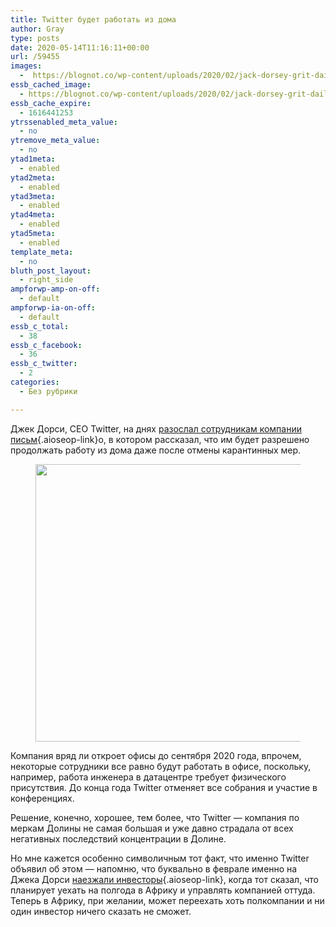 ```yaml
---
title: Twitter будет работать из дома
author: Gray
type: posts
date: 2020-05-14T11:16:11+00:00
url: /59455
images:
  -  https://blognot.co/wp-content/uploads/2020/02/jack-dorsey-grit-daily-1280x768-1.jpg
essb_cached_image:
  - https://blognot.co/wp-content/uploads/2020/02/jack-dorsey-grit-daily-1280x768-1.jpg
essb_cache_expire:
  - 1616441253
ytrssenabled_meta_value:
  - no
ytremove_meta_value:
  - no
ytad1meta:
  - enabled
ytad2meta:
  - enabled
ytad3meta:
  - enabled
ytad4meta:
  - enabled
ytad5meta:
  - enabled
template_meta:
  - no
bluth_post_layout:
  - right_side
ampforwp-amp-on-off:
  - default
ampforwp-ia-on-off:
  - default
essb_c_total:
  - 38
essb_c_facebook:
  - 36
essb_c_twitter:
  - 2
categories:
  - Без рубрики

---
```








Джек Дорси, CEO Twitter, на днях [разослал сотрудникам компании письм][1]{.aioseop-link}о, в котором рассказал, что им будет разрешено продолжать работу из дома даже после отмены карантинных мер.<figure class="wp-block-image size-large">

<img data-attachment-id="59179" data-permalink="https://blognot.co/59178/jack-dorsey-grit-daily-1280x768-1" data-orig-file="https://i2.wp.com/blognot.co/wp-content/uploads/2020/02/jack-dorsey-grit-daily-1280x768-1.jpg?fit=1280%2C768&ssl=1" data-orig-size="1280,768" data-comments-opened="1" data-image-meta="{&quot;aperture&quot;:&quot;0&quot;,&quot;credit&quot;:&quot;&quot;,&quot;camera&quot;:&quot;&quot;,&quot;caption&quot;:&quot;&quot;,&quot;created_timestamp&quot;:&quot;0&quot;,&quot;copyright&quot;:&quot;&quot;,&quot;focal_length&quot;:&quot;0&quot;,&quot;iso&quot;:&quot;0&quot;,&quot;shutter_speed&quot;:&quot;0&quot;,&quot;title&quot;:&quot;&quot;,&quot;orientation&quot;:&quot;0&quot;}" data-image-title="jack-dorsey-grit-daily-1280&#215;768-1" data-image-description="" data-medium-file="https://i2.wp.com/blognot.co/wp-content/uploads/2020/02/jack-dorsey-grit-daily-1280x768-1.jpg?fit=300%2C180&ssl=1" data-large-file="https://i2.wp.com/blognot.co/wp-content/uploads/2020/02/jack-dorsey-grit-daily-1280x768-1.jpg?fit=740%2C444&ssl=1" width="740" height="444" src="https://i2.wp.com/blognot.co/wp-content/uploads/2020/02/jack-dorsey-grit-daily-1280x768-1.jpg?resize=740%2C444&#038;ssl=1" alt="" class="wp-image-59179" srcset="https://i2.wp.com/blognot.co/wp-content/uploads/2020/02/jack-dorsey-grit-daily-1280x768-1.jpg?resize=1024%2C614&ssl=1 1024w, https://i2.wp.com/blognot.co/wp-content/uploads/2020/02/jack-dorsey-grit-daily-1280x768-1.jpg?resize=300%2C180&ssl=1 300w, https://i2.wp.com/blognot.co/wp-content/uploads/2020/02/jack-dorsey-grit-daily-1280x768-1.jpg?resize=768%2C461&ssl=1 768w, https://i2.wp.com/blognot.co/wp-content/uploads/2020/02/jack-dorsey-grit-daily-1280x768-1.jpg?resize=700%2C420&ssl=1 700w, https://i2.wp.com/blognot.co/wp-content/uploads/2020/02/jack-dorsey-grit-daily-1280x768-1.jpg?resize=800%2C480&ssl=1 800w, https://i2.wp.com/blognot.co/wp-content/uploads/2020/02/jack-dorsey-grit-daily-1280x768-1.jpg?w=1280&ssl=1 1280w" sizes="(max-width: 740px) 100vw, 740px" data-recalc-dims="1" /> </figure> 

Компания вряд ли откроет офисы до сентября 2020 года, впрочем, некоторые сотрудники все равно будут работать в офисе, поскольку, например, работа инженера в датацентре требует физического присутствия. До конца года Twitter отменяет все собрания и участие в конференциях.

Решение, конечно, хорошее, тем более, что Twitter — компания по меркам Долины не самая большая и уже давно страдала от всех негативных последствий концентрации в Долине.&nbsp;

Но мне кажется особенно символичным тот факт, что именно Twitter объявил об этом — напомню, что буквально в феврале именно на Джека Дорси [наезжали инвесторы][2]{.aioseop-link}, когда тот сказал, что планирует уехать на полгода в Африку и управлять компанией оттуда. Теперь в Африку, при желании, может переехать хоть полкомпании и ни один инвестор ничего сказать не сможет. 

 [1]: https://www.buzzfeednews.com/article/alexkantrowitz/twitter-will-allow-employees-to-work-at-home-forever
 [2]: https://blognot.co/59178